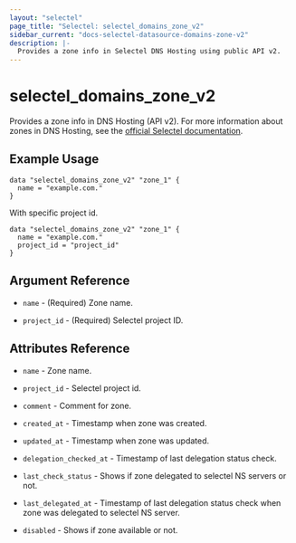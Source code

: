 ```yaml
---
layout: "selectel"
page_title: "Selectel: selectel_domains_zone_v2"
sidebar_current: "docs-selectel-datasource-domains-zone-v2"
description: |-
  Provides a zone info in Selectel DNS Hosting using public API v2.
---
```


# selectel\_domains\_zone_v2

Provides a zone info in DNS Hosting (API v2). For more information about zones in DNS Hosting, see the [official Selectel documentation](https://docs.selectel.ru/networks-services/dns/zones/).

## Example Usage

```hcl
data "selectel_domains_zone_v2" "zone_1" {
  name = "example.com."
}
```

With specific project id.

```hcl
data "selectel_domains_zone_v2" "zone_1" {
  name = "example.com."
  project_id = "project_id"
}
```

## Argument Reference

* `name` - (Required) Zone name.

* `project_id` - (Required) Selectel project ID.

## Attributes Reference
  
* `name` - Zone name.

* `project_id` - Selectel project id.

* `comment` - Comment for zone.

* `created_at` - Timestamp when zone was created.

* `updated_at` - Timestamp when zone was updated.

* `delegation_checked_at` - Timestamp of last delegation status check.

* `last_check_status` - Shows if zone delegated to selectel NS servers or not.

* `last_delegated_at` - Timestamp of last delegation status check when zone was delegated to selectel NS server.

* `disabled` - Shows if zone available or not.
